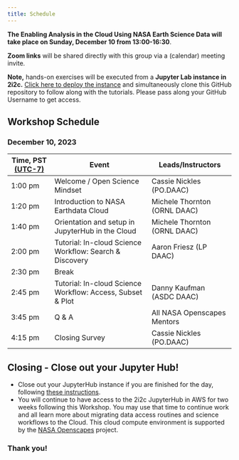 ```yaml
---
title: Schedule
---
```


**The Enabling Analysis in the Cloud Using NASA Earth Science Data will take place on Sunday, December 10 from 13:00-16:30**.   

**Zoom links** will be shared directly with this group via a (calendar) meeting invite.

**Note,** hands-on exercises will be executed from a **Jupyter Lab instance in 2i2c.** [Click here to deploy the instance](https://openscapes.2i2c.cloud/hub/user-redirect/git-pull?repo=https%3A%2F%2Fgithub.com%2FNASA-Openscapes%2F2023-Cloud-Workshop-AGU&urlpath=lab%2Ftree%2F2023-Cloud-Workshop-AGU%2FREADME.md&branch=main) and simultaneously clone this GitHub repository to follow along with the tutorials. Please pass along your GitHub Username to get access.
 
## Workshop Schedule 

### December 10, 2023

| Time, PST [(UTC-7)](https://www.timeanddate.com/time/zones/pdt) | Event | Leads/Instructors |
|------|-------|-------------------|
| 1:00 pm | Welcome / Open Science Mindset | Cassie Nickles (PO.DAAC) | 
| 1:20 pm | Introduction to NASA Earthdata Cloud | Michele Thornton (ORNL DAAC) | 
| 1:40 pm | Orientation and setup in JupyterHub in the Cloud | Michele Thornton (ORNL DAAC) |
| 2:00 pm | Tutorial: In-cloud Science Workflow: Search & Discovery | Aaron Friesz (LP DAAC) |
| 2:30 pm | Break | |
| 2:45 pm | Tutorial: In-cloud Science Workflow: Access, Subset & Plot | Danny Kaufman (ASDC DAAC) |
| 3:45 pm | Q & A | All NASA Openscapes Mentors |
| 4:15 pm | Closing Survey | Cassie Nickles (PO.DAAC) |


## Closing - Close out your Jupyter Hub!

- Close out your JupyterHub instance if you are finished for the day, following [these instructions](https://podaac.github.io/2022-SWOT-Ocean-Cloud-Workshop/tutorials/00_Setup.html#how-do-i-end-my-session). 
- You will continue to have access to the 2i2c JupyterHub in AWS for two weeks following this Workshop. You may use that time to continue work and all learn more about migrating data access routines and science workflows to the Cloud. This cloud compute environment is supported by the [NASA Openscapes](https://nasa-openscapes.github.io/) project. 

### **Thank you!**


